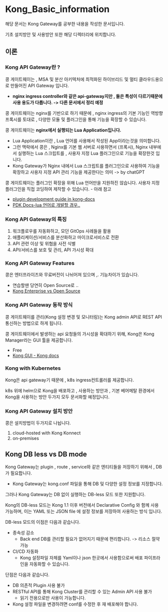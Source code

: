 # Kong_Basic_information
해당 문서는 Kong Gateway를 공부한 내용을 작성한 문서입니다.

기초 설치방안 및 사용방안 또한 해당 디렉터리에 위치합니다.

## 이론
### Kong API Gateway란 ?
콩 게이트웨이는 , MSA 및 분산 아키텍처에 최적화된 하이브리드 및 멀티 클라우드용으로 만들어진 API Gateway 입니다.
- **nginx ingress controller와 같은 api-gateway지만 , 둘은 특성이 다르기때문에 사용 용도가 다릅니다. -> 다른 문서에서 정리 예정** 

콩 게이트웨이는 
nginx를 기반으로 하기 때문에 , nginx ingress의 기본 기능인 역방향 프록시를 토대로 , 다양한 모듈 및 플러그인을 통해 기능을 확장할 수 있습니다.

콩 게이트웨이는 **nginx에서 실행되는 Lua Application입니다.**
- Lua Application이란 , Lua 언어를 사용해서 작성된 App이라는것을 의미합니다.
- 그런 맥락에서 콩은 , Nginx를 기본 웹 서버로 사용하면서 (프록시), Nginx 내부에서 실행하는 Lua 스크립트를 , 사용자 지정 Lua 플러그인으로 기능을 확장한것 입니다.
- Kong Gateway가 Nginx 내에서 Lua 스크립트를 플러그인으로 사용하여 기능을 확장하고 사용자 지정 API 관리 기능을 제공한다는 의미 -> by chatGPT 

콩 게이트웨이는 플러그인 확장을 위해 Lua 언어만을 지원하진 않습니다.
사용자 지정 플러그인을 직접 코딩하여 제작할 수 있습니다. - 아래 참고
- [plugin development guide in kong-docs](https://docs.konghq.com/gateway/3.2.x/plugin-development)
- [PDK Docs-lua 언어로 개발할 경우..](https://docs.konghq.com/gateway/3.2.x/plugin-development/pdk/)

### Kong API Gateway의 특징
1. 워크플로우를 자동화하고, 모던 GitOps 사례들을 활용
2. 애플리케이션/서비스를 분산화하고 마이크로서비스로 전환
4. API 관련 이상 및 위협을 사전 식별
5. API/서비스를 보호 및 관리, API 가시성 확대

### Kong API Gateway Features
콩은 엔터프라이즈와 무료버전이 나뉘어져 있으며 ,. 기능차이가 있습니다.
- 연습할땐 당연히 Open Source로 ..
- [Kong Enterprise vs Open Source](https://docs.konghq.com/gateway/3.2.x/#features)

### Kong API Gateway 동작 방식
콩 게이트웨이를 관리(Kong 설정 변경 및 모니터링)는 Kong admin API로 REST API 통신하는 방법으로 하게 됩니다.

콩 게이트웨이에서 발생하는 api 요청들의 가시성을 확대하기 위해, Kong은 Kong Manager라는 GUI 툴을 제공합니다.
- Free
- [Kong GUI - Kong docs](https://docs.konghq.com/gateway/3.2.x/#kong-manager)

### Kong with Kubernetes
Kong은 api gateway기 때문에 , k8s ingress컨트롤러를 제공합니다.

k8s 위에 helm으로 Kong을 배포하고 , 사용하는 방안과 , 기본 베어메탈 환경에서 Kong을 사용하는 방안 두가지 모두 문서화할 예정입니다.

### Kong API Gateway 설치 방안
콩은 설치방법이 두가지로 나뉩니다.
1. cloud-hosted with Kong Konnect
2. on-premises

## Kong DB less vs DB mode
Kong Gateway는 plugin , route , service와 같은 엔티티들을 저장하기 위해서 , DB가 필요합니다.
- Kong Gateway는 kong.conf 파일을 통해 DB 및 다양한 설정 정보를 지정합니다.

그러나 Kong Gateway는 DB 없이 실행하는 DB-less 모드 또한 지원합니다.

Kong의 DB-less 모드는  Kong 1.1 이후 버전에서 Declarative Config 와 함께 사용 가능하며, 이는 YAML 또는 JSON file 에 설정 정보를 저장하여 사용하는 방식 입니다.

DB-less 모드의 이점은 다음과 같습니다.
- 종속성 감소
    - Back end DB를 관리할 필요가 없어지기 때문에 편리합니다. -> 리소스 절약 가능
- CI/CD 자동화
    - Kong 설정파일 자체를 Yaml이나 json 한곳에서 사용함으로써 배포 파이프라인을 자동화할 수 있습니다.

단점은 다음과 같습니다.
- DB 의존적 Plugin 사용 불가
- RESTful API를 통해 Kong Cluster를 관리할 수 있는 Admin API 사용 불가
    - 읽기 전용으로만 사용이 가능합니다.
- Kong 설정 파일을 변경하려면 conf를 수정한 후 재 배포해야 합니다.

